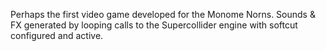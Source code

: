 

Perhaps the first video game developed for the Monome Norns.
Sounds & FX generated by looping calls to the Supercollider engine with softcut configured and active.
